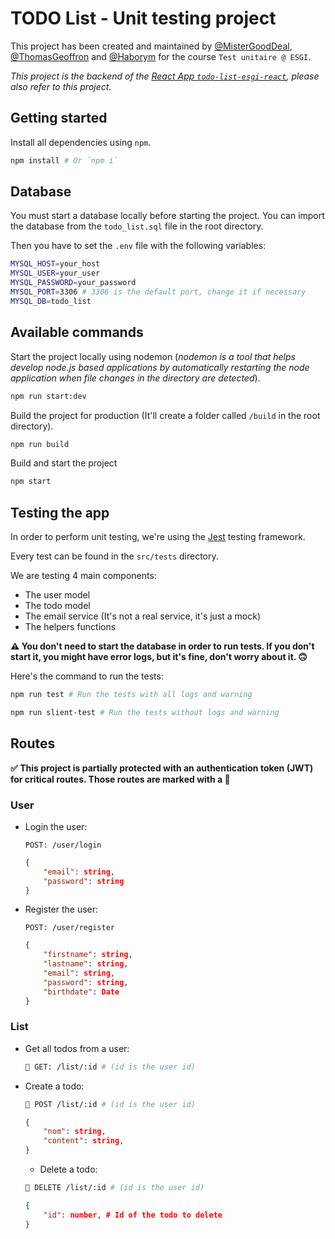# TODO List - Unit testing project
This project has been created and maintained by [@MisterGoodDeal](https://github.com/MisterGoodDeal), [@ThomasGeoffron](https://github.com/ThomasGeoffron) and [@Haborym](https://github.com/Haborym) for the course `Test unitaire @ ESGI`.

*This project is the backend of the [React App `todo-list-esgi-react`](https://github.com/MisterGoodDeal/todo-list-esgi-react), please also refer to this project.*

## Getting started

Install all dependencies using `npm`.
```bash
npm install # Or `npm i`
```

## Database 

You must start a database locally before starting the project. You can import the database from the `todo_list.sql` file in the root directory.

Then you have to set the `.env` file with the following variables:
```bash
MYSQL_HOST=your_host
MYSQL_USER=your_user
MYSQL_PASSWORD=your_password
MYSQL_PORT=3306 # 3306 is the default port, change it if necessary
MYSQL_DB=todo_list
```

## Available commands

Start the project locally using nodemon (*nodemon is a tool that helps develop node.js based applications by automatically restarting the node application when file changes in the directory are detected*).
```bash
npm run start:dev
```

Build the project for production (It'll create a folder called `/build` in the root directory).
```bash
npm run build
```

Build and start the project
```bash
npm start
```

## Testing the app

In order to perform unit testing, we're using the [Jest](https://jestjs.io/) testing framework.

Every test can be found in the `src/tests` directory.

We are testing 4 main components:
- The user model
- The todo model
- The email service (It's not a real service, it's just a mock)
- The helpers functions

**⚠️ You don't need to start the database in order to run tests. If you don't start it, you might have error logs, but it's fine, don't worry about it. 🙃**

Here's the command to run the tests:
```bash
npm run test # Run the tests with all logs and warning

npm run slient-test # Run the tests without logs and warning
```

## Routes

**✅ This project is partially protected with an authentication token (JWT) for critical routes. Those routes are marked with a 🔐** 

### User
- Login the user:

  `POST: /user/login`
  ```JSON
  {
      "email": string,
      "password": string
  }
  ```
- Register the user:

    `POST: /user/register`
    ```JSON
    {
        "firstname": string,
        "lastname": string,
        "email": string,
        "password": string,
        "birthdate": Date
    }
    ```

### List
- Get all todos from a user:

  ```bash
  🔐 GET: /list/:id # (id is the user id)
  ```
- Create a todo:

  ```bash
  🔐 POST /list/:id # (id is the user id)
  ```
  ```JSON
  {
      "nom": string,
      "content": string,
  }
  ```
  - Delete a todo:

  ```bash
  🔐 DELETE /list/:id # (id is the user id)
  ```
  ```JSON
  {
      "id": number, # Id of the todo to delete
  }
